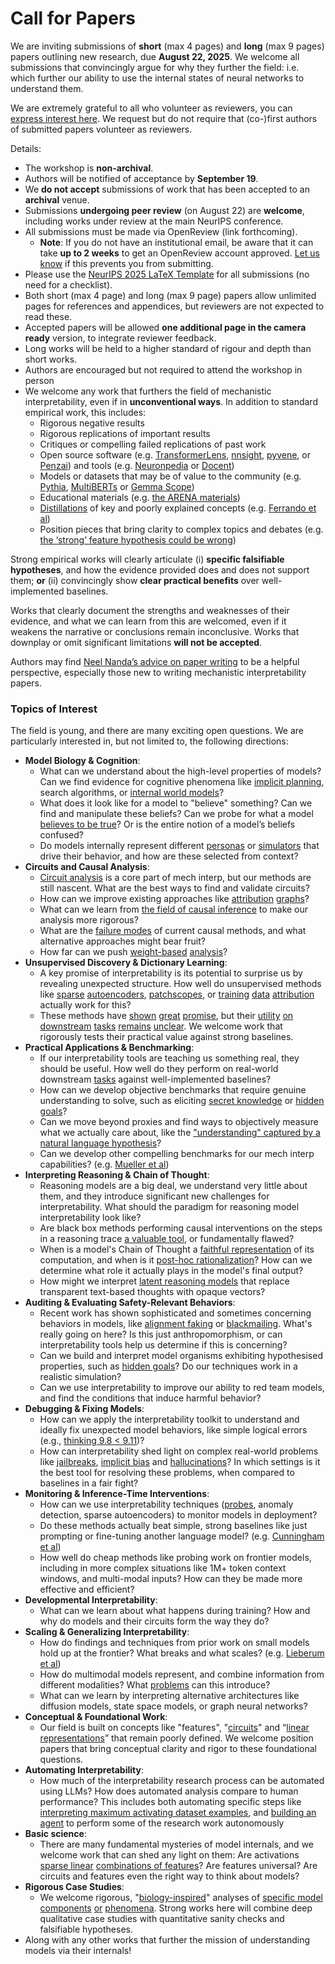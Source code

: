 # Call for Papers
We are inviting submissions of **short** (max 4 pages) and **long** (max 9 pages) papers outlining new research, due **August 22, 2025**. We welcome all submissions that convincingly argue for why they further the field: i.e. which further our ability to use the internal states of neural networks to understand them. 

We are extremely grateful to all who volunteer as reviewers, you can [express interest here](https://www.google.com/url?q=https://docs.google.com/forms/d/e/1FAIpQLSdiw1SJllzoTz_nqzDTzTOGb9DV3W_truQyh-WvYj_QGIi7Mg/viewform?usp%3Ddialog&sa=D&source=editors&ust=1753686760101102&usg=AOvVaw1R1R4xVHp0EmV2iejXeCw3). We request but do not require that (co-)first authors of submitted papers volunteer as reviewers. 

Details: 
* The workshop is **non-archival**.
* Authors will be notified of acceptance by **September 19**.
* We **do not accept** submissions of work that has been accepted to an **archival** venue.
* Submissions **undergoing peer review** (on August 22) are **welcome**, including works under review at the main NeurIPS conference.
* All submissions must be made via OpenReview (link forthcoming).
  * **Note**: If you do not have an institutional email, be aware that it can take **up to 2 weeks** to get an OpenReview account approved. [Let us know](mailto:neurips2025@mechinterpworkshop.com) if this prevents you from submitting.
* Please use the [NeurIPS 2025 LaTeX Template](https://www.google.com/url?q=https://media.neurips.cc/Conferences/NeurIPS2025/Styles.zip&sa=D&source=editors&ust=1753686760102615&usg=AOvVaw1Cj0hfKsH0b3QExZx_Rkzh) for all submissions (no need for a checklist).
* Both short (max 4 page) and long (max 9 page) papers allow unlimited pages for references and appendices, but reviewers are not expected to read these.
* Accepted papers will be allowed **one additional page in the camera ready** version, to integrate reviewer feedback.
* Long works will be held to a higher standard of rigour and depth than short works.
* Authors are encouraged but not required to attend the workshop in person
* We welcome any work that furthers the field of mechanistic interpretability, even if in **unconventional ways**. In addition to standard empirical work, this includes:
  * Rigorous negative results
  * Rigorous replications of important results
  * Critiques or compelling failed replications of past work
  * Open source software (e.g. [TransformerLens](https://www.google.com/url?q=https://github.com/neelnanda-io/TransformerLens&sa=D&source=editors&ust=1753686760103831&usg=AOvVaw0pKlZgNgwlBs240ximTO3S), [nnsight](https://www.google.com/url?q=https://github.com/ndif-team/nnsight&sa=D&source=editors&ust=1753686760103913&usg=AOvVaw3GLgWn3c_IIPdENTZtmAD7), [pyvene](https://www.google.com/url?q=https://github.com/stanfordnlp/pyvene/tree/main/pyvene/models/mlp&sa=D&source=editors&ust=1753686760103998&usg=AOvVaw3M9tv6WT0vSCqwSWMRreN7), or [Penzai](https://www.google.com/url?q=https://github.com/google-deepmind/penzai&sa=D&source=editors&ust=1753686760104090&usg=AOvVaw1CwuRABmncAlglUhXk51dv)) and tools (e.g. [Neuronpedia](https://www.google.com/url?q=http://neuronpedia.org&sa=D&source=editors&ust=1753686760104169&usg=AOvVaw0yPQiUvgP2cyITK04IT7Hd) or [Docent](https://www.google.com/url?q=https://transluce.org/introducing-docent&sa=D&source=editors&ust=1753686760104304&usg=AOvVaw3Fkmmyx9g-l80NmnFVSdHy))
  * Models or datasets that may be of value to the community (e.g. [Pythia](https://www.google.com/url?q=https://arxiv.org/abs/2304.01373&sa=D&source=editors&ust=1753686760104523&usg=AOvVaw3i3MSw2vKDcVV017Zm45UT), [MultiBERTs](https://www.google.com/url?q=https://arxiv.org/abs/2106.16163&sa=D&source=editors&ust=1753686760104597&usg=AOvVaw3WPGkaW-TrpZZJxq54sIdD) or [Gemma Scope](https://www.google.com/url?q=https://arxiv.org/abs/2408.05147&sa=D&source=editors&ust=1753686760104662&usg=AOvVaw1sHLLssl5-6OHoe7Wjyizj))
  * Educational materials (e.g. [the ARENA materials](https://www.google.com/url?q=https://arena3-chapter1-transformer-interp.streamlit.app/&sa=D&source=editors&ust=1753686760104842&usg=AOvVaw1i_RKCT5OSEskliL5j13P9))
  * [Distillations](https://www.google.com/url?q=https://distill.pub/2017/research-debt/&sa=D&source=editors&ust=1753686760105006&usg=AOvVaw2dbRzIJbVyjmh2Dxh5VYhj) of key and poorly explained concepts (e.g. [Ferrando et al](https://www.google.com/url?q=https://arxiv.org/abs/2405.00208&sa=D&source=editors&ust=1753686760105126&usg=AOvVaw3Q6xwQIfnazSABDVLsotDu))
  * Position pieces that bring clarity to complex topics and debates (e.g. [the ‘strong’ feature hypothesis could be wrong](https://www.google.com/url?q=https://www.alignmentforum.org/posts/tojtPCCRpKLSHBdpn/the-strong-feature-hypothesis-could-be-wrong&sa=D&source=editors&ust=1753686760105392&usg=AOvVaw06Vvl80kWS3KZNQVMfeTjY))

Strong empirical works will clearly articulate (i) **specific falsifiable hypotheses**, and how the evidence provided does and does not support them; **or** (ii) convincingly show **clear practical benefits** over well-implemented baselines. 

Works that clearly document the strengths and weaknesses of their evidence, and what we can learn from this are welcomed, even if it weakens the narrative or conclusions remain inconclusive. Works that downplay or omit significant limitations **will not be accepted**. 

Authors may find [Neel Nanda’s advice on paper writing](https://www.google.com/url?q=https://www.alignmentforum.org/posts/eJGptPbbFPZGLpjsp/highly-opinionated-advice-on-how-to-write-ml-papers&sa=D&source=editors&ust=1753686760106406&usg=AOvVaw0uO36N2Tfq3NoHnyGUOL0R) to be a helpful perspective, especially those new to writing mechanistic interpretability papers. 
### Topics of Interest
The field is young, and there are many exciting open questions. We are particularly interested in, but not limited to, the following directions: 
* **Model Biology & Cognition**:
  * What can we understand about the high-level properties of models? Can we find evidence for cognitive phenomena like [implicit planning](https://www.google.com/url?q=https://transformer-circuits.pub/2025/attribution-graphs/biology.html%23dives-poems&sa=D&source=editors&ust=1753686760107144&usg=AOvVaw1He0hn_BX1OE_Wr7qrhLh0), search algorithms, or [internal world models](https://www.google.com/url?q=https://arxiv.org/abs/2210.13382&sa=D&source=editors&ust=1753686760107268&usg=AOvVaw0OCubQ8saY1c3TbgPHn1mq)?
  * What does it look like for a model to "believe" something? Can we find and manipulate these beliefs? Can we probe for what a model [believes to be true](https://www.google.com/url?q=https://arxiv.org/abs/2310.06824&sa=D&source=editors&ust=1753686760107496&usg=AOvVaw3WSCxjmA2mQ0Bcc7y3AbmD)? Or is the entire notion of a model’s beliefs confused?
  * Do models internally represent different [personas](https://www.google.com/url?q=https://arxiv.org/abs/2406.12094&sa=D&source=editors&ust=1753686760107689&usg=AOvVaw2smGAG-UDNuOakRSrgFpwi) or [simulators](https://www.google.com/url?q=https://www.nature.com/articles/s41586-023-06647-8&sa=D&source=editors&ust=1753686760107767&usg=AOvVaw01Qa0WXNTnhMd5AlZPr2zw) that drive their behavior, and how are these selected from context?
* **Circuits and Causal Analysis**:
  * [Circuit analysis](https://www.google.com/url?q=https://distill.pub/2020/circuits/zoom-in/&sa=D&source=editors&ust=1753686760108139&usg=AOvVaw3g6fd3V-sFYiCZNHVPqfJd) is a core part of mech interp, but our methods are still nascent. What are the best ways to find and validate circuits?
  * How can we improve existing approaches like [attribution](https://www.google.com/url?q=https://arxiv.org/abs/2406.11944&sa=D&source=editors&ust=1753686760108421&usg=AOvVaw3mlKF9if2In2aiD_PpAiJJ) [graphs](https://www.google.com/url?q=https://transformer-circuits.pub/2025/attribution-graphs/methods.html&sa=D&source=editors&ust=1753686760108512&usg=AOvVaw3Vt7zR2C_MYQwIxS8m20L7)?
  * What can we learn from [the field of causal inference](https://www.google.com/url?q=https://arxiv.org/abs/2407.04690&sa=D&source=editors&ust=1753686760108655&usg=AOvVaw1Xn4G0lGM6VyyqapgrqTEn) to make our analysis more rigorous?
  * What are the [failure modes](https://www.google.com/url?q=https://arxiv.org/abs/2307.15771&sa=D&source=editors&ust=1753686760108808&usg=AOvVaw3eD7wIqfd5TLKvMNv68Fxz) of current causal methods, and what alternative approaches might bear fruit?
  * How far can we push [weight-based](https://www.google.com/url?q=https://arxiv.org/abs/2301.05217&sa=D&source=editors&ust=1753686760109000&usg=AOvVaw2QWW3mj4mpjkRuGqNKwW_6) [analysis](https://www.google.com/url?q=https://arxiv.org/abs/2410.08417&sa=D&source=editors&ust=1753686760109064&usg=AOvVaw0ndMJgHsR22YejGFWc-Rlp)?
* **Unsupervised Discovery & Dictionary Learning**:
  * A key promise of interpretability is its potential to surprise us by revealing unexpected structure. How well do unsupervised methods like [sparse](https://www.google.com/url?q=https://arxiv.org/abs/2103.15949&sa=D&source=editors&ust=1753686760109393&usg=AOvVaw3E3YX9dsoH0SG6E-HFC9PK) [autoencoders](https://www.google.com/url?q=https://transformer-circuits.pub/2023/monosemantic-features&sa=D&source=editors&ust=1753686760109476&usg=AOvVaw0-x15eQmDAN9IwqnkLPNj6), [patch](https://www.google.com/url?q=https://arxiv.org/abs/2401.06102&sa=D&source=editors&ust=1753686760109537&usg=AOvVaw1c20JRuC1YCYnIzx0cSosn)[scopes](https://www.google.com/url?q=https://arxiv.org/abs/2403.10949v2&sa=D&source=editors&ust=1753686760109588&usg=AOvVaw3xjiRyrFViFmsRIrrhn7LB), or [training](https://www.google.com/url?q=https://proceedings.mlr.press/v70/koh17a?ref%3Dhttps://githubhelp.com&sa=D&source=editors&ust=1753686760109674&usg=AOvVaw09p6wEmMCQMu-6NUBePg1s) [data](https://www.google.com/url?q=https://arxiv.org/abs/2308.03296&sa=D&source=editors&ust=1753686760109734&usg=AOvVaw2HHYbv3OGMBoV8tDXigbUI) [attribution](https://www.google.com/url?q=https://arxiv.org/abs/2205.11482&sa=D&source=editors&ust=1753686760109810&usg=AOvVaw08kcc-kwNG8djs_2lVpvzi) actually work for this?
  * These methods have [shown](https://www.google.com/url?q=https://transformer-circuits.pub/2024/scaling-monosemanticity/index.html&sa=D&source=editors&ust=1753686760109959&usg=AOvVaw0MEIhoGAWBCNozCxCsb_IP) [great](https://www.google.com/url?q=https://transformer-circuits.pub/2025/attribution-graphs/biology.html&sa=D&source=editors&ust=1753686760110092&usg=AOvVaw3WfrTwL2JErt9lauvNKpWh) [promise](https://www.google.com/url?q=https://arxiv.org/abs/2503.10965&sa=D&source=editors&ust=1753686760110205&usg=AOvVaw0zqtCnjBdPgzC4gC7OSvA-), but their [utility](https://www.google.com/url?q=https://arxiv.org/abs/2502.16681&sa=D&source=editors&ust=1753686760110316&usg=AOvVaw34dThhkItMsCGCaq3mmfwX) [on](https://www.google.com/url?q=https://www.tilderesearch.com/blog/sieve&sa=D&source=editors&ust=1753686760110378&usg=AOvVaw08N9TwifR4OI-_0teMFtnt) [downstream](https://www.google.com/url?q=https://arxiv.org/abs/2501.17148&sa=D&source=editors&ust=1753686760110439&usg=AOvVaw18QSvDezxh5GAkDi_Yu907) [tasks](https://www.google.com/url?q=https://transformer-circuits.pub/2024/features-as-classifiers/index.html&sa=D&source=editors&ust=1753686760110525&usg=AOvVaw2YnevyxFTY9jotSgsYJQBa) [remains](https://www.google.com/url?q=https://arxiv.org/abs/2502.04382&sa=D&source=editors&ust=1753686760110619&usg=AOvVaw3Btg_VaWdHZtSqxkXv49Vv) [unclear](https://www.google.com/url?q=https://www.alignmentforum.org/posts/4uXCAJNuPKtKBsi28/negative-results-for-saes-on-downstream-tasks&sa=D&source=editors&ust=1753686760110783&usg=AOvVaw1eLsRPtbNKMbc09vioVphs). We welcome work that rigorously tests their practical value against strong baselines.
* **Practical Applications & Benchmarking**:
  * If our interpretability tools are teaching us something real, they should be useful. How well do they perform on real-world downstream [tasks](https://www.google.com/url?q=https://www.lesswrong.com/posts/wGRnzCFcowRCrpX4Y/downstream-applications-as-validation-of-interpretability&sa=D&source=editors&ust=1753686760111263&usg=AOvVaw0CpWxxekuhGsvQTpiHOkuh) against well-implemented baselines?
  * How can we develop objective benchmarks that require genuine understanding to solve, such as eliciting [secret knowledge](https://www.google.com/url?q=https://arxiv.org/abs/2505.14352&sa=D&source=editors&ust=1753686760111496&usg=AOvVaw32kya6fjEbpBKpf2JxAlKA) or [hidden goals](https://www.google.com/url?q=https://arxiv.org/abs/2503.10965&sa=D&source=editors&ust=1753686760111570&usg=AOvVaw1CSHly8s9ouOUi5A7nB1db)?
  * Can we move beyond proxies and find ways to objectively measure what we actually care about, like the ["understanding" captured by a natural language hypothesis](https://www.google.com/url?q=https://arxiv.org/abs/2502.04382&sa=D&source=editors&ust=1753686760111803&usg=AOvVaw3PMYcgvnUSLHxdjcqF2a0P)?
  * Can we develop other compelling benchmarks for our mech interp capabilities? (e.g. [Mueller et al](https://www.google.com/url?q=https://arxiv.org/abs/2504.13151&sa=D&source=editors&ust=1753686760111992&usg=AOvVaw046JDsVF0GVmDAJkqi4Svu))
* **Interpreting Reasoning & Chain of Thought**:
  * Reasoning models are a big deal, we understand very little about them, and they introduce significant new challenges for interpretability. What should the paradigm for reasoning model interpretability look like?
  * Are black box methods performing causal interventions on the steps in a reasoning trace [a valuable tool](https://www.google.com/url?q=https://arxiv.org/abs/2506.19143&sa=D&source=editors&ust=1753686760112719&usg=AOvVaw1-aQgu7ON6MCzPMbNp1kWb), or fundamentally flawed?
  * When is a model's Chain of Thought a [faithful representation](https://www.google.com/url?q=https://arxiv.org/abs/2305.04388&sa=D&source=editors&ust=1753686760112947&usg=AOvVaw3foo-QxWEpOgKr7bUmNouw) of its computation, and when is it [post-hoc rationalization](https://www.google.com/url?q=https://arxiv.org/abs/2503.08679&sa=D&source=editors&ust=1753686760113109&usg=AOvVaw1vw2pbT4iKglYSl9rBcTkg)? How can we determine what role it actually plays in the model's final output?
  * How might we interpret [latent reasoning models](https://www.google.com/url?q=https://arxiv.org/abs/2412.06769&sa=D&source=editors&ust=1753686760113350&usg=AOvVaw0f45R8mT6HxcZ1CvrUwSsU) that replace transparent text-based thoughts with opaque vectors?
* **Auditing & Evaluating Safety-Relevant Behaviors**:
  * Recent work has shown sophisticated and sometimes concerning behaviors in models, like [alignment faking](https://www.google.com/url?q=https://arxiv.org/abs/2412.14093&sa=D&source=editors&ust=1753686760113730&usg=AOvVaw2PQ6ZBKs9BkQG8wNCeUzDZ) or [blackmailing](https://www.google.com/url?q=https://www.anthropic.com/research/agentic-misalignment&sa=D&source=editors&ust=1753686760113883&usg=AOvVaw2Kv7DnL3I9SrK671IjuJCQ). What's really going on here? Is this just anthropomorphism, or can interpretability tools help us determine if this is concerning?
  * Can we build and interpret model organisms exhibiting hypothesised properties, such as [hidden goals](https://www.google.com/url?q=https://arxiv.org/abs/2503.10965&sa=D&source=editors&ust=1753686760114371&usg=AOvVaw0s4U6GTWYGvW-qIvE81YA8)? Do our techniques work in a realistic simulation?
  * Can we use interpretability to improve our ability to red team models, and find the conditions that induce harmful behavior?
* **Debugging & Fixing Models**:
  * How can we apply the interpretability toolkit to understand and ideally fix unexpected model behaviors, like simple logical errors (e.g., [thinking 9.8 < 9.11](https://www.google.com/url?q=https://transluce.org/observability-interface&sa=D&source=editors&ust=1753686760115151&usg=AOvVaw2SOgU2FwBEXU_6UjeOo34J))?
  * How can interpretability shed light on complex real-world problems like [jailbreaks](https://www.google.com/url?q=https://transformer-circuits.pub/2025/attribution-graphs/biology.html%23dives-jailbreak&sa=D&source=editors&ust=1753686760115509&usg=AOvVaw3uc8PkSbp54XmOl4FWcuKx), [implicit bias](https://www.google.com/url?q=https://arxiv.org/abs/2506.10922&sa=D&source=editors&ust=1753686760115638&usg=AOvVaw1quRinshDvu2Z-K5kczVi4) and [hallucinations](https://www.google.com/url?q=https://arxiv.org/abs/2411.14257&sa=D&source=editors&ust=1753686760115765&usg=AOvVaw1QxebR-pU1k_NaKQrRmb0w)? In which settings is it the best tool for resolving these problems, when compared to baselines in a fair fight?
* **Monitoring & Inference-Time Interventions**:
  * How can we use interpretability techniques ([probes](https://www.google.com/url?q=https://arxiv.org/abs/2102.12452&sa=D&source=editors&ust=1753686760116369&usg=AOvVaw0MgeY64e3HuYBl1ugvVA3x), anomaly detection, sparse autoencoders) to monitor models in deployment?
  * Do these methods actually beat simple, strong baselines like just prompting or fine-tuning another language model? (e.g. [Cunningham et al](https://www.google.com/url?q=https://alignment.anthropic.com/2025/cheap-monitors/&sa=D&source=editors&ust=1753686760116902&usg=AOvVaw2gswWFCraUJxjNrdg046PG))
  * How well do cheap methods like probing work on frontier models, including in more complex situations like 1M+ token context windows, and multi-modal inputs? How can they be made more effective and efficient?
* **Developmental Interpretability**:
  * What can we learn about what happens during training? How and why do models and their circuits form the way they do?
* **Scaling & Generalizing Interpretability**:
  * How do findings and techniques from prior work on small models hold up at the frontier? What breaks and what scales? (e.g. [Lieberum et al](https://www.google.com/url?q=https://arxiv.org/abs/2307.09458&sa=D&source=editors&ust=1753686760118303&usg=AOvVaw0z4A8w2jZoryZVYKYtIuk0))
  * How do multimodal models represent, and combine information from different modalities? What [problems](https://www.google.com/url?q=https://openreview.net/pdf?id%3DVUhRdZp8ke&sa=D&source=editors&ust=1753686760118684&usg=AOvVaw1aHI8GGtUSV7YmxIaojpY1) can this introduce?
  * What can we learn by interpreting alternative architectures like diffusion models, state space models, or graph neural networks?
* **Conceptual & Foundational Work**:
  * Our field is built on concepts like "features", "[circuits](https://www.google.com/url?q=https://distill.pub/2020/circuits/zoom-in/&sa=D&source=editors&ust=1753686760119169&usg=AOvVaw0y-ajGKGQhuffJMHw6fmc1)" and “[linear representations](https://www.google.com/url?q=https://transformer-circuits.pub/2024/july-update/index.html%23linear-representations&sa=D&source=editors&ust=1753686760119293&usg=AOvVaw2_6RKJCxjI3q8EAORYWAjU)” that remain poorly defined. We welcome position papers that bring conceptual clarity and rigor to these foundational questions.
* **Automating Interpretability**:
  * How much of the interpretability research process can be automated using LLMs? How does automated analysis compare to human performance? This includes both automating specific steps like [interpreting maximum activating dataset examples](https://www.google.com/url?q=https://openaipublic.blob.core.windows.net/neuron-explainer/paper/index.html&sa=D&source=editors&ust=1753686760119988&usg=AOvVaw0fhIRgkUUITtWdgqevy72i), and [building an agent](https://www.google.com/url?q=https://arxiv.org/abs/2404.14394&sa=D&source=editors&ust=1753686760120081&usg=AOvVaw0B2ssWQiQR7NvoMSc7dVZr) to perform some of the research work autonomously
* **Basic science**:
  * There are many fundamental mysteries of model internals, and we welcome work that can shed any light on them: Are activations [sparse linear](https://www.google.com/url?q=https://arxiv.org/abs/1601.03764&sa=D&source=editors&ust=1753686760120479&usg=AOvVaw3fb-FyWTcRswd6yG2qPMzR) [combinations of features](https://www.google.com/url?q=https://transformer-circuits.pub/2022/toy_model/index.html&sa=D&source=editors&ust=1753686760120596&usg=AOvVaw0_t1eg2V2VXdYoJ8X7hbt2)? Are features universal? Are circuits and features even the right way to think about models?
* **Rigorous Case Studies**:
  * We welcome rigorous, "[biology-inspired](https://www.google.com/url?q=https://distill.pub/2020/circuits/curve-circuits/&sa=D&source=editors&ust=1753686760121017&usg=AOvVaw3aBdn0r9CI9QjFnGSHp5tr)" analyses of [specific model](https://www.google.com/url?q=https://arxiv.org/abs/2310.04625&sa=D&source=editors&ust=1753686760121120&usg=AOvVaw0cVYx_DrrE497AefNeEjQ3) [components](https://www.google.com/url?q=https://transformer-circuits.pub/2024/scaling-monosemanticity/index.html&sa=D&source=editors&ust=1753686760121211&usg=AOvVaw29XzHwJe60vH5CrshtBnwm) [or](https://www.google.com/url?q=https://arxiv.org/abs/2305.01610&sa=D&source=editors&ust=1753686760121280&usg=AOvVaw2mqalUWT0Nzxm9c0ckSFNH) [phenomena](https://www.google.com/url?q=https://arxiv.org/abs/2306.09346&sa=D&source=editors&ust=1753686760121342&usg=AOvVaw0dqRz4kytOlSYNOX2BZX3l). Strong works here will combine deep qualitative case studies with quantitative sanity checks and falsifiable hypotheses.
* Along with any other works that further the mission of understanding models via their internals!